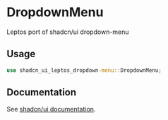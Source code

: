 # DropdownMenu

Leptos port of shadcn/ui dropdown-menu

## Usage

```rust
use shadcn_ui_leptos_dropdown-menu::DropdownMenu;
```

## Documentation

See [shadcn/ui documentation](https://ui.shadcn.com/docs/components/dropdown-menu).
